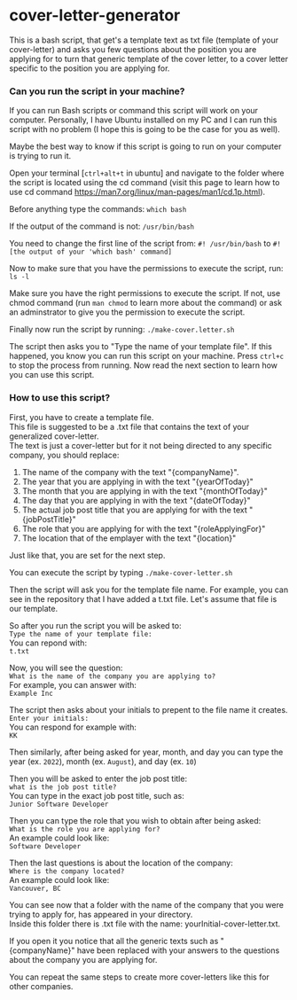 # cover-letter-generator

This is a bash script, that get's a template text as txt file (template of your cover-letter) and asks you few questions about the position you are applying for to turn that generic template of the cover letter, to a cover letter specific to the position you are applying for.

### Can you run the script in your machine?

If you can run Bash scripts or command this script will work on your computer.
Personally, I have Ubuntu installed on my PC and I can run this script with no problem (I hope this is going to be the case for you as well).

Maybe the best way to know if this script is going to run on your computer is trying to run it.

Open your terminal [`ctrl+alt+t` in ubuntu] and navigate to the folder where the script is located using the cd command (visit this page to learn how to use cd command https://man7.org/linux/man-pages/man1/cd.1p.html).

Before anything type the commands:
`which bash`

If the output of the command is not:
`/usr/bin/bash`

You need to change the first line of the script from:
`#! /usr/bin/bash`
to
`#! [the output of your 'which bash' command]`

Now to make sure that you have the permissions to execute the script, run:
`ls -l`

Make sure you have the right permissions to execute the script.
If not, use chmod command (run `man chmod` to learn more about the command) or ask an adminstrator to give you the permission to execute the script.

Finally now run the script by running:
`./make-cover.letter.sh`

The script then asks you to "Type the name of your template file".
If this happened, you know you can run this script on your machine.
Press `ctrl+c` to stop the process from running. Now read the next section to learn how you can use this script.

### How to use this script?

First, you have to create a template file. <br />
This file is suggested to be a .txt file that contains the text of your generalized cover-letter. <br />
The text is just a cover-letter but for it not being directed to any specific company, you should replace:

1. The name of the company with the text "{companyName}".
2. The year that you are applying in with the text "{yearOfToday}"
3. The month that you are applying in with the text "{monthOfToday}"
4. The day that you are applying in with the text "{dateOfToday}"
5. The actual job post title that you are applying for with the text "{jobPostTitle}"
6. The role that you are applying for with the text "{roleApplyingFor}"
7. The location that of the emplayer with the text "{location}"

Just like that, you are set for the next step.

You can execute the script by typing `./make-cover-letter.sh`

Then the script will ask you for the template file name. For example, you can see in the repository that I have added a t.txt file. Let's assume that file is our template.

So after you run the script you will be asked to: <br />
`Type the name of your template file: ` <br />
You can repond with: <br />
`t.txt`

Now, you will see the question: <br />
`What is the name of the company you are applying to?` <br />
For example, you can answer with: <br />
`Example Inc`

The script then asks about your initials to prepent to the file name it creates. <br />
`Enter your initials:` <br />
You can respond for example with: <br />
`KK`

Then similarly, after being asked for year, month, and day you can type the year (ex. `2022`), month (ex. `August`), and day (ex. `10`)

Then you will be asked to enter the job post title: <br />
`what is the job post title?` <br />
You can type in the exact job post title, such as: <br />
`Junior Software Developer` 

Then you can type the role that you wish to obtain after being asked: <br />
`What is the role you are applying for?` <br />
An example could look like: <br />
`Software Developer` 

Then the last questions is about the location of the company: <br />
`Where is the company located?` <br />
An example could look like: <br />
`Vancouver, BC` 

You can see now that a folder with the name of the company that you were trying to apply for, has appeared in your directory. <br />
Inside this folder there is .txt file with the name: yourInitial-cover-letter.txt.

If you open it you notice that all the generic texts such as "{companyName}" have been replaced with your answers to the questions about the company you are applying for.

You can repeat the same steps to create more cover-letters like this for other companies.
